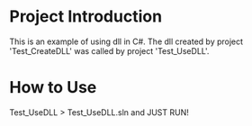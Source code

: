 # Project Introduction
This is an example of using dll in C#.
The dll created by project 'Test_CreateDLL' was called by project 'Test_UseDLL'.

# How to Use
Test_UseDLL > Test_UseDLL.sln and JUST RUN!
